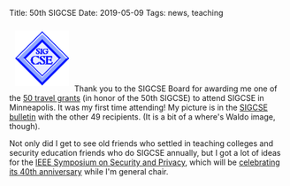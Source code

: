 Title: 50th SIGCSE
Date: 2019-05-09
Tags: news, teaching

<img class="pull-right" src="/images/SIGCSE-logo-small-trans.gif" style="padding: 10px; height: 100px;" alt="SIGCSE Logo" />Thank you to the SIGCSE Board for awarding me one of the [50 travel grants](https://sigcse.org/sigcse/programs/travel-grants/awards) (in honor of the 50th SIGCSE) to attend SIGCSE in Minneapolis. It was my first time attending! My picture is in the [SIGCSE bulletin](https://sigcse.org/sigcse/files/bulletin/bulletin.51.2.pdf) with the other 49 recipients. (It is a bit of a where's Waldo image, though).


Not only did I get to see old friends who settled in teaching colleges and security education friends who do SIGCSE annually, but I got a lot of ideas for the [IEEE Symposium on Security and Privacy](https://www.ieee-security.org/TC/SP2019), which will be [celebrating its 40th anniversary](https://ieee-security.org/TC/SP2019/40th.html) while I'm general chair.
